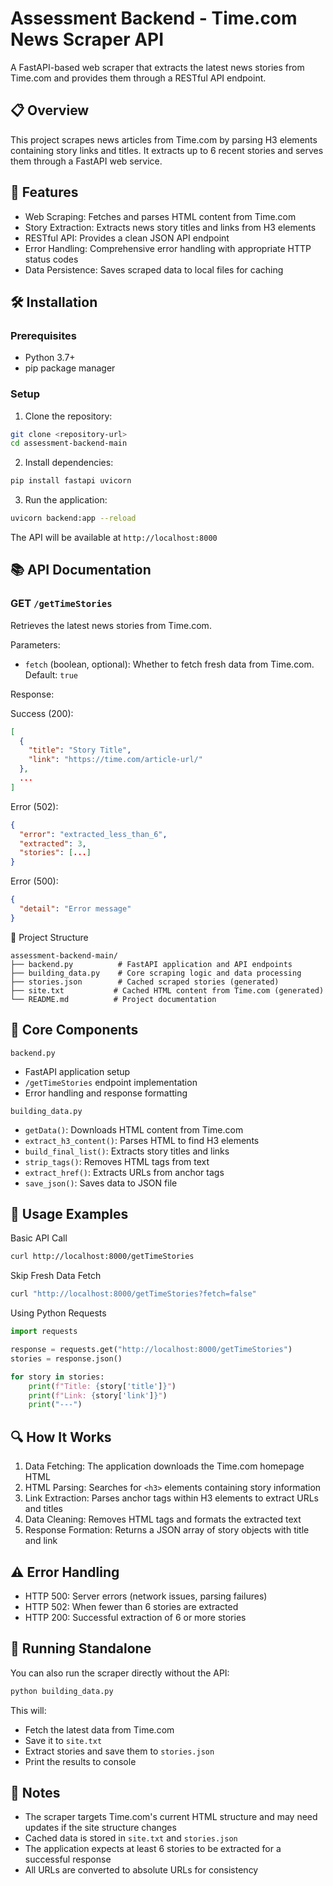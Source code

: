 # Assessment Backend - Time.com News Scraper API

A FastAPI-based web scraper that extracts the latest news stories from Time.com and provides them through a RESTful API endpoint.

## 📋 Overview

This project scrapes news articles from Time.com by parsing H3 elements containing story links and titles. It extracts up to 6 recent stories and serves them through a FastAPI web service.

## 🚀 Features

- Web Scraping: Fetches and parses HTML content from Time.com
- Story Extraction: Extracts news story titles and links from H3 elements
- RESTful API: Provides a clean JSON API endpoint
- Error Handling: Comprehensive error handling with appropriate HTTP status codes
- Data Persistence: Saves scraped data to local files for caching

## 🛠️ Installation

### Prerequisites

- Python 3.7+
- pip package manager

### Setup

1. Clone the repository:
```bash
git clone <repository-url>
cd assessment-backend-main
```

2. Install dependencies:
```bash
pip install fastapi uvicorn
```

3. Run the application:
```bash
uvicorn backend:app --reload
```

The API will be available at `http://localhost:8000`

## 📚 API Documentation

### GET `/getTimeStories`

Retrieves the latest news stories from Time.com.

Parameters:
- `fetch` (boolean, optional): Whether to fetch fresh data from Time.com. Default: `true`

Response:

Success (200):
```json
[
  {
    "title": "Story Title",
    "link": "https://time.com/article-url/"
  },
  ...
]
```

Error (502):
```json
{
  "error": "extracted_less_than_6",
  "extracted": 3,
  "stories": [...]
}
```

Error (500):
```json
{
  "detail": "Error message"
}
```

📁 Project Structure

```
assessment-backend-main/
├── backend.py          # FastAPI application and API endpoints
├── building_data.py    # Core scraping logic and data processing
├── stories.json        # Cached scraped stories (generated)
├── site.txt           # Cached HTML content from Time.com (generated)
└── README.md          # Project documentation
```

## 🔧 Core Components

`backend.py`
- FastAPI application setup
- `/getTimeStories` endpoint implementation
- Error handling and response formatting

`building_data.py`
- `getData()`: Downloads HTML content from Time.com
- `extract_h3_content()`: Parses HTML to find H3 elements
- `build_final_list()`: Extracts story titles and links
- `strip_tags()`: Removes HTML tags from text
- `extract_href()`: Extracts URLs from anchor tags
- `save_json()`: Saves data to JSON file

## 🎯 Usage Examples

Basic API Call
```bash
curl http://localhost:8000/getTimeStories
```

Skip Fresh Data Fetch
```bash
curl "http://localhost:8000/getTimeStories?fetch=false"
```

Using Python Requests
```python
import requests

response = requests.get("http://localhost:8000/getTimeStories")
stories = response.json()

for story in stories:
    print(f"Title: {story['title']}")
    print(f"Link: {story['link']}")
    print("---")
```

## 🔍 How It Works

1. Data Fetching: The application downloads the Time.com homepage HTML
2. HTML Parsing: Searches for `<h3>` elements containing story information
3. Link Extraction: Parses anchor tags within H3 elements to extract URLs and titles
4. Data Cleaning: Removes HTML tags and formats the extracted text
5. Response Formation: Returns a JSON array of story objects with title and link

## ⚠️ Error Handling

- HTTP 500: Server errors (network issues, parsing failures)
- HTTP 502: When fewer than 6 stories are extracted
- HTTP 200: Successful extraction of 6 or more stories

## 🧪 Running Standalone

You can also run the scraper directly without the API:

```bash
python building_data.py
```

This will:
- Fetch the latest data from Time.com
- Save it to `site.txt`
- Extract stories and save them to `stories.json`
- Print the results to console

## 📝 Notes

- The scraper targets Time.com's current HTML structure and may need updates if the site structure changes
- Cached data is stored in `site.txt` and `stories.json`
- The application expects at least 6 stories to be extracted for a successful response
- All URLs are converted to absolute URLs for consistency
